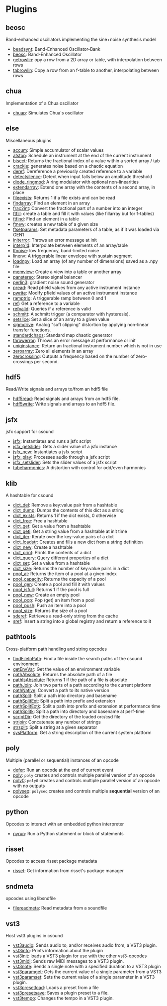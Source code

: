 # Plugins

## beosc

Band-enhanced oscillators implementing the sine+noise synthesis model

  * [beadsynt](opcodes/beadsynt.md): Band-Enhanced Oscillator-Bank
  * [beosc](opcodes/beosc.md): Band-Enhanced Oscillator
  * [getrowlin](opcodes/getrowlin.md): opy a row from a 2D array or table, with interpolation between rows
  * [tabrowlin](opcodes/tabrowlin.md): Copy a row from an f-table to another, interpolating between rows

## chua

Implementation of a Chua oscillator

  * [chuap](opcodes/chuap.md): Simulates Chua's oscillator

## else

Miscellaneous plugins

  * [accum](opcodes/accum.md): Simple accumulator of scalar values
  * [atstop](opcodes/atstop.md): Schedule an instrument at the end of the current instrument
  * [bisect](opcodes/bisect.md): Returns the fractional index of a value within a sorted array / tab
  * [crackle](opcodes/crackle.md): generates noise based on a chaotic equation
  * [deref](opcodes/deref.md): Dereference a previously created reference to a variable
  * [detectsilence](opcodes/detectsilence.md): Detect when input falls below an amplitude threshold
  * [diode_ringmod](opcodes/diode_ringmod.md): A ring modulator with optional non-linearities
  * [extendarray](opcodes/extendarray.md): Extend one array with the contents of a second array, in place
  * [fileexists](opcodes/fileexists.md): Returns 1 if a file exists and can be read
  * [findarray](opcodes/findarray.md): Find an element in an array
  * [frac2int](opcodes/frac2int.md): Convert the fractional part of a number into an integer
  * [ftfill](opcodes/ftfill.md): create a table and fill it with values (like fillarray but for f-tables)
  * [ftfind](opcodes/ftfind.md): Find an element in a table
  * [ftnew](opcodes/ftnew.md): creates a new table of a given size
  * [ftsetparams](opcodes/ftsetparams.md): Set metadata parameters of a table, as if it was loaded via GEN1
  * [initerror](opcodes/initerror.md): Throws an error message at init
  * [interp1d](opcodes/interp1d.md): Interpolate between elements of an array/table
  * [lfnoise](opcodes/lfnoise.md): low frequency, band-limited noise
  * [linenv](opcodes/linenv.md): A triggerable linear envelope with sustain segment
  * [loadnpy](opcodes/loadnpy.md): Load an array (of any number of dimensions) saved as a .npy file
  * [memview](opcodes/memview.md): Create a view into a table or another array
  * [panstereo](opcodes/panstereo.md): Stereo signal balancer
  * [perlin3](opcodes/perlin3.md): gradient noise sound generator
  * [pread](opcodes/pread.md): Read pfield values from any active instrument instance
  * [pwrite](opcodes/pwrite.md): Modify pfield values of an active instrument instance
  * [ramptrig](opcodes/ramptrig.md): A triggerable ramp between 0 and 1
  * [ref](opcodes/ref.md): Get a reference to a variable
  * [refvalid](opcodes/refvalid.md): Queries if a reference is valid
  * [schmitt](opcodes/schmitt.md): A schmitt trigger (a comparator with hysteresis).
  * [setslice](opcodes/setslice.md): Set a slice of an array to a given value
  * [sigmdrive](opcodes/sigmdrive.md): Analog "soft clipping" distortion by applying non-linear transfer functions.
  * [standardchaos](opcodes/standardchaos.md): Standard map chaotic generator
  * [throwerror](opcodes/throwerror.md): Throws an error message at performance or init
  * [uniqinstance](opcodes/uniqinstance.md): Return an fractional instrument number which is not in use
  * [zeroarray](opcodes/zeroarray.md): Zero all elements in an array
  * [zerocrossing](opcodes/zerocrossing.md): Outputs a frequency based on the number of zero-crossings per second.

## hdf5

Read/Write signals and arrays to/from an hdf5 file

  * [hdf5read](opcodes/hdf5read.md): Read signals and arrays from an hdf5 file.
  * [hdf5write](opcodes/hdf5write.md): Write signals and arrays to an hdf5 file.

## jsfx

jsfx support for csound

  * [jsfx](opcodes/jsfx.md): Instantiates and runs a jsfx script
  * [jsfx_getslider](opcodes/jsfx_getslider.md): Gets a slider value of a jsfx instance
  * [jsfx_new](opcodes/jsfx_new.md): Instantiates a jsfx script
  * [jsfx_play](opcodes/jsfx_play.md): Processes audio through a jsfx script
  * [jsfx_setslider](opcodes/jsfx_setslider.md): Sets the slider values of a jsfx script
  * [tubeharmonics](opcodes/tubeharmonics.md): A distortion with control for odd/even harmonics

## klib

A hashtable for csound

  * [dict_del](opcodes/dict_del.md): Remove a key:value pair from a hashtable
  * [dict_dump](opcodes/dict_dump.md): Dumps the contents of this dict as a string
  * [dict_exists](opcodes/dict_exists.md): Returns 1 if the dict exists, 0 otherwise
  * [dict_free](opcodes/dict_free.md): Free a hashtable
  * [dict_get](opcodes/dict_get.md): Get a value from a hashtable
  * [dict_geti](opcodes/dict_geti.md): Get a string value from a hashtable at init time
  * [dict_iter](opcodes/dict_iter.md): Iterate over the key-value pairs of a dict
  * [dict_loadstr](opcodes/dict_loadstr.md): Creates and fills a new dict from a string definition
  * [dict_new](opcodes/dict_new.md): Create a hashtable
  * [dict_print](opcodes/dict_print.md): Prints the contents of a dict
  * [dict_query](opcodes/dict_query.md): Query different properties of a dict
  * [dict_set](opcodes/dict_set.md): Set a value from a hashtable
  * [dict_size](opcodes/dict_size.md): Returns the number of key:value pairs in a dict
  * [pool_at](opcodes/pool_at.md): Returns the item of a pool at a given index
  * [pool_capacity](opcodes/pool_capacity.md): Returns the capacity of a pool
  * [pool_gen](opcodes/pool_gen.md): Create a pool and fill it with values
  * [pool_isfull](opcodes/pool_isfull.md): Returns 1 if the pool is full
  * [pool_new](opcodes/pool_new.md): Create an empty  pool
  * [pool_pop](opcodes/pool_pop.md): Pop (get) an item from a pool
  * [pool_push](opcodes/pool_push.md): Push an item into a pool
  * [pool_size](opcodes/pool_size.md): Returns the size of a pool
  * [sderef](opcodes/sderef.md): Retrieves a read-only string from the cache
  * [sref](opcodes/sref.md): Insert a string into a global registry and return a reference to it

## pathtools

Cross-platform path handling and string opcodes

  * [findFileInPath](opcodes/findFileInPath.md): Find a file inside the search paths of the csound environment
  * [getEnvVar](opcodes/getEnvVar.md): Get the value of an environment variable
  * [pathAbsolute](opcodes/pathAbsolute.md): Returns the absolute path of a file
  * [pathIsAbsolute](opcodes/pathIsAbsolute.md): Returns 1 if the path of a file is absolute
  * [pathJoin](opcodes/pathJoin.md): Join two parts of a path according to the current platform
  * [pathNative](opcodes/pathNative.md): Convert a path to its native version
  * [pathSplit](opcodes/pathSplit.md): Split a path into directory and basename
  * [pathSplitExt](opcodes/pathSplitExt.md): Split a path into prefix and extension
  * [pathSplitExtk](opcodes/pathSplitExtk.md): Split a path into prefix and extension at performance time
  * [pathSplitk](opcodes/pathSplitk.md): Split a path into directory and basename at perf-time
  * [scriptDir](opcodes/scriptDir.md): Get the directory of the loaded orc/csd file
  * [strjoin](opcodes/strjoin.md): Concatenate any number of strings
  * [strsplit](opcodes/strsplit.md): Split a string at a given separator
  * [sysPlatform](opcodes/sysPlatform.md): Get a string description of the current system platform

## poly

Multiple (parallel or sequential) instances of an opcode

  * [defer](opcodes/defer.md): Run an opcode at the end of current event
  * [poly](opcodes/poly.md): `poly` creates and controls multiple parallel version of an opcode
  * [poly0](opcodes/poly0.md): `poly0` creates and controls multiple parallel version of an opcode with no outputs
  * [polyseq](opcodes/polyseq.md): `polyseq` creates and controls multiple **sequential** version of an opcode

## python

Opcodes to interact with an embedded python interpreter

  * [pyrun](opcodes/pyrun.md): Run a Python statement or block of statements

## risset

Opcodes to access risset package metadata

  * [risset](opcodes/risset.md): Get information from risset's package manager

## sndmeta

opcodes using libsndfile

  * [filereadmeta](opcodes/filereadmeta.md): Read metadata from a soundfile

## vst3

Host vst3 plugins in csound

  * [vst3audio](opcodes/vst3audio.md): Sends audio to, and/or receives audio from, a VST3 plugin.
  * [vst3info](opcodes/vst3info.md): Prints information about the plugin
  * [vst3init](opcodes/vst3init.md): loads a VST3 plugin for use with the other vst3-opcodes
  * [vst3midi](opcodes/vst3midi.md): Sends raw MIDI messages to a VST3 plugin.
  * [vst3note](opcodes/vst3note.md): Sends a single note with a specified duration to a VST3 plugin
  * [vst3paramget](opcodes/vst3paramget.md): Gets the current value of a single parameter from a VST3
  * [vst3paramset](opcodes/vst3paramset.md): Sets the current value of a single parameter in a VST3 plugin.
  * [vst3presetload](opcodes/vst3presetload.md): Loads a preset from a file
  * [vst3presetsave](opcodes/vst3presetsave.md): Saves a plugin preset to a file.
  * [vst3tempo](opcodes/vst3tempo.md): Changes the tempo in a VST3 plugin.
